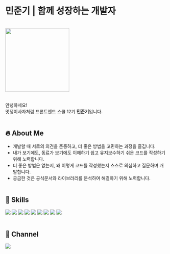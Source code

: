 # 민준기 | 함께 성장하는 개발자

</br>

<img src="./assets/md/me.png" width="200" height="200">
</br></br>

안녕하세요!  
멋쟁이사자처럼 프론트엔드 스쿨 12기 **민준기**입니다.
</br></br>

## 🔥 About Me

- 개발할 때 서로의 의견을 존중하고, 더 좋은 방법을 고민하는 과정을 즐깁니다.
- 내가 보기에도, 동료가 보기에도 이해하기 쉽고 유지보수하기 쉬운 코드를 작성하기 위해 노력합니다.
- 더 좋은 방법은 없는지, 왜 이렇게 코드를 작성했는지 스스로 의심하고 질문하며 개발합니다.
- 궁금한 것은 공식문서와 라이브러리를 분석하여 해결하기 위해 노력합니다.
  </br></br>

## 🚀 Skills

<img src="https://img.shields.io/badge/JavaScript-F7DF1E?style=for-the-badge&logo=JavaScript&logoColor=white">
<img src="https://img.shields.io/badge/React-20232A?style=for-the-badge&logo=react&logoColor=61DAFB">
<img src="https://img.shields.io/badge/React_Native-20232A?style=for-the-badge&logo=react&logoColor=61DAFB">
<img src="https://img.shields.io/badge/Python-3776AB?style=for-the-badge&logo=python&logoColor=white">
<img src="https://img.shields.io/badge/HTML5-E34F26?style=for-the-badge&logo=html5&logoColor=white">
<img src="https://img.shields.io/badge/CSS-239120?&style=for-the-badge&logo=css3&logoColor=white">
<img src="https://img.shields.io/badge/Java-ED8B00?style=for-the-badge&logo=openjdk&logoColor=white">
<img src="https://img.shields.io/badge/C-00599C?style=for-the-badge&logo=c&logoColor=white">
<img src="https://img.shields.io/badge/Flutter-02569B?style=for-the-badge&logo=flutter&logoColor=white">
</br></br>

## 🫠 Channel

<a href="http://github.com/wnsrl7250"><img src="https://img.shields.io/badge/GitHub-100000?style=for-the-badge&logo=github&logoColor=white"/></a>
